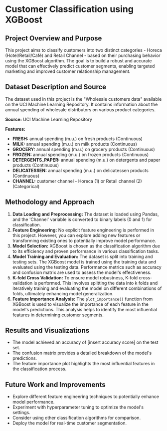 # Customer Classification using XGBoost

## Project Overview and Purpose

This project aims to classify customers into two distinct categories - Horeca (Hotel/Retail/Café) and Retail Channel - based on their purchasing behavior using the XGBoost algorithm. The goal is to build a robust and accurate model that can effectively predict customer segments, enabling targeted marketing and improved customer relationship management.

## Dataset Description and Source

The dataset used in this project is the "Wholesale customers data" available on the UCI Machine Learning Repository. It contains information about the annual spending of wholesale distributors on various product categories. 

**Source:** UCI Machine Learning Repository

**Features:**

- **FRESH:** annual spending (m.u.) on fresh products (Continuous)
- **MILK:** annual spending (m.u.) on milk products (Continuous)
- **GROCERY:** annual spending (m.u.) on grocery products (Continuous)
- **FROZEN:** annual spending (m.u.) on frozen products (Continuous)
- **DETERGENTS_PAPER:** annual spending (m.u.) on detergents and paper products (Continuous)
- **DELICATESSEN:** annual spending (m.u.) on delicatessen products (Continuous)
- **CHANNEL:** customer channel - Horeca (1) or Retail channel (2) (Categorical)

## Methodology and Approach

1. **Data Loading and Preprocessing:** The dataset is loaded using Pandas, and the 'Channel' variable is converted to binary labels (0 and 1) for classification.
2. **Feature Engineering:** No explicit feature engineering is performed in this project. However, you can explore adding new features or transforming existing ones to potentially improve model performance.
3. **Model Selection:** XGBoost is chosen as the classification algorithm due to its efficiency and proven performance in various classification tasks.
4. **Model Training and Evaluation:** The dataset is split into training and testing sets. The XGBoost model is trained using the training data and evaluated using the testing data. Performance metrics such as accuracy and confusion matrix are used to assess the model's effectiveness.
5. **K-fold Cross Validation:** To ensure model robustness, K-fold cross-validation is performed. This involves splitting the data into k folds and iteratively training and evaluating the model on different combinations of folds, ultimately enhancing model generalization.
6. **Feature Importance Analysis:** The `plot_importance()` function from XGBoost is used to visualize the importance of each feature in the model's predictions. This analysis helps to identify the most influential features in determining customer segments.

## Results and Visualizations

- The model achieved an accuracy of [insert accuracy score] on the test set.
- The confusion matrix provides a detailed breakdown of the model's predictions.
- The feature importance plot highlights the most influential features in the classification process.

## Future Work and Improvements

- Explore different feature engineering techniques to potentially enhance model performance.
- Experiment with hyperparameter tuning to optimize the model's settings.
- Consider using other classification algorithms for comparison.
- Deploy the model for real-time customer segmentation.
